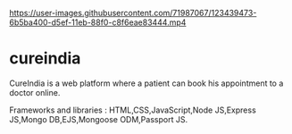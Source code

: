 


https://user-images.githubusercontent.com/71987067/123439473-6b5ba400-d5ef-11eb-88f0-c8f6eae83444.mp4



# cureindia
CureIndia is a web platform where a patient can book his appointment to a doctor online.


Frameworks and libraries : HTML,CSS,JavaScript,Node JS,Express JS,Mongo DB,EJS,Mongoose ODM,Passport JS.

